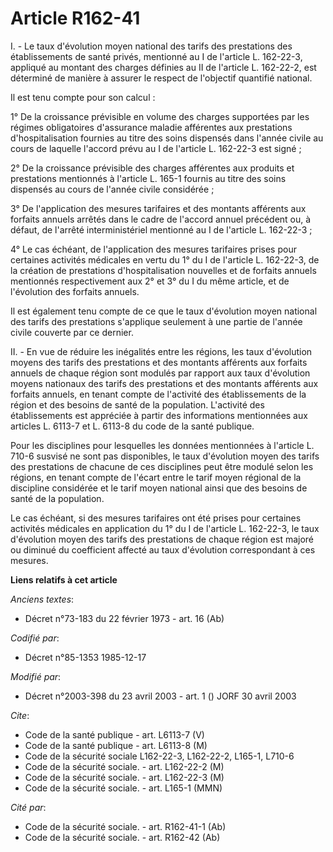 # Article R162-41

I. - Le taux d'évolution moyen national des tarifs des prestations des établissements de santé privés, mentionné au I de
l'article L. 162-22-3, appliqué au montant des charges définies au II de l'article L. 162-22-2, est déterminé de manière à
assurer le respect de l'objectif quantifié national.

Il est tenu compte pour son calcul :

1° De la croissance prévisible en volume des charges supportées par les régimes obligatoires d'assurance maladie afférentes
aux prestations d'hospitalisation fournies au titre des soins dispensés dans l'année civile au cours de laquelle l'accord
prévu au I de l'article L. 162-22-3 est signé ;

2° De la croissance prévisible des charges afférentes aux produits et prestations mentionnés à l'article L. 165-1 fournis au
titre des soins dispensés au cours de l'année civile considérée ;

3° De l'application des mesures tarifaires et des montants afférents aux forfaits annuels arrêtés dans le cadre de l'accord
annuel précédent ou, à défaut, de l'arrêté interministériel mentionné au I de l'article L. 162-22-3 ;

4° Le cas échéant, de l'application des mesures tarifaires prises pour certaines activités médicales en vertu du 1° du I de
l'article L. 162-22-3, de la création de prestations d'hospitalisation nouvelles et de forfaits annuels mentionnés
respectivement aux 2° et 3° du I du même article, et de l'évolution des forfaits annuels.

Il est également tenu compte de ce que le taux d'évolution moyen national des tarifs des prestations s'applique seulement à
une partie de l'année civile couverte par ce dernier.

II. - En vue de réduire les inégalités entre les régions, les taux d'évolution moyens des tarifs des prestations et des
montants afférents aux forfaits annuels de chaque région sont modulés par rapport aux taux d'évolution moyens nationaux des
tarifs des prestations et des montants afférents aux forfaits annuels, en tenant compte de l'activité des établissements de
la région et des besoins de santé de la population. L'activité des établissements est appréciée à partir des informations
mentionnées aux articles L. 6113-7 et L. 6113-8 du code de la santé publique.

Pour les disciplines pour lesquelles les données mentionnées à l'article L. 710-6 susvisé ne sont pas disponibles, le taux
d'évolution moyen des tarifs des prestations de chacune de ces disciplines peut être modulé selon les régions, en tenant
compte de l'écart entre le tarif moyen régional de la discipline considérée et le tarif moyen national ainsi que des besoins
de santé de la population.

Le cas échéant, si des mesures tarifaires ont été prises pour certaines activités médicales en application du 1° du I de
l'article L. 162-22-3, le taux d'évolution moyen des tarifs des prestations de chaque région est majoré ou diminué du
coefficient affecté au taux d'évolution correspondant à ces mesures.

**Liens relatifs à cet article**

_Anciens textes_:

  - Décret n°73-183 du 22 février 1973 - art. 16 (Ab)

_Codifié par_:

  - Décret n°85-1353 1985-12-17

_Modifié par_:

  - Décret n°2003-398 du 23 avril 2003 - art. 1 () JORF 30 avril 2003

_Cite_:

  - Code de la santé publique - art. L6113-7 (V)
  - Code de la santé publique - art. L6113-8 (M)
  - Code de la sécurité sociale L162-22-3, L162-22-2, L165-1, L710-6
  - Code de la sécurité sociale. - art. L162-22-2 (M)
  - Code de la sécurité sociale. - art. L162-22-3 (M)
  - Code de la sécurité sociale. - art. L165-1 (MMN)

_Cité par_:

  - Code de la sécurité sociale. - art. R162-41-1 (Ab)
  - Code de la sécurité sociale. - art. R162-42 (Ab)

